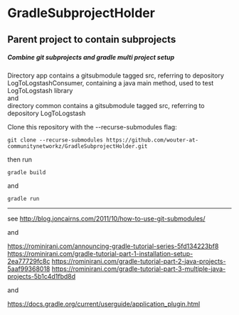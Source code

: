 # GradleSubprojectHolder
## Parent project to contain subprojects

##### Combine git subprojects and gradle multi project setup

Directory app contains a gitsubmodule tagged src, referring to depository LogToLogstashConsumer, containing a java main method, used to test LogToLogstash library  
and  
directory common contains a gitsubmodule tagged src, referring to depository LogToLogstash

Clone this repository with the --recurse-submodules flag: 


    git clone --recurse-submodules https://github.com/wouter-at-communitynetworkz/GradleSubprojectHolder.git
    
    
then run 

    gradle build

and  

    gradle run


---

see http://blog.joncairns.com/2011/10/how-to-use-git-submodules/

and 

https://rominirani.com/announcing-gradle-tutorial-series-5fd134223bf8
https://rominirani.com/gradle-tutorial-part-1-installation-setup-2ea77729fc8c
https://rominirani.com/gradle-tutorial-part-2-java-projects-5aaf99368018
https://rominirani.com/gradle-tutorial-part-3-multiple-java-projects-5b1c4d1fbd8d

and

https://docs.gradle.org/current/userguide/application_plugin.html


